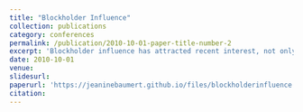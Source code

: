 ```yaml
---
title: "Blockholder Influence"
collection: publications
category: conferences
permalink: /publication/2010-10-01-paper-title-number-2
excerpt: 'Blockholder influence has attracted recent interest, not only in the context of corporate boards but also in the context of decentralized autonomous organizations (DAOs).  I analyze a model of project choice with dispersed information. I focus on the question whether a blockholder should delegate control to a set of delegates. I assume that agents preferences are not aligned, in the sense that delegates derive private benefits from the acceptance of the proposal while the blockholder derives benefits from the rejection of the proposal. The blockholder chooses composition of the board between delegates and direct representatives of her own interests. I find that when private interests are low, or signals are imprecise there can be multiple equilibria. The most preferred equilibrium for the blockholder is the one with minimum meaningful delegation. This equilibrium also turns out to be the second best and in particular, the equilibrium value of the firm is higher compared to full delegation. This gives rise to a blockholder premium. Furthermore, I solve the information acquisition problem of the committee in closed form.'
date: 2010-10-01
venue:
slidesurl:
paperurl: 'https://jeaninebaumert.github.io/files/blockholderinfluence.pdf'
citation:
---
```



